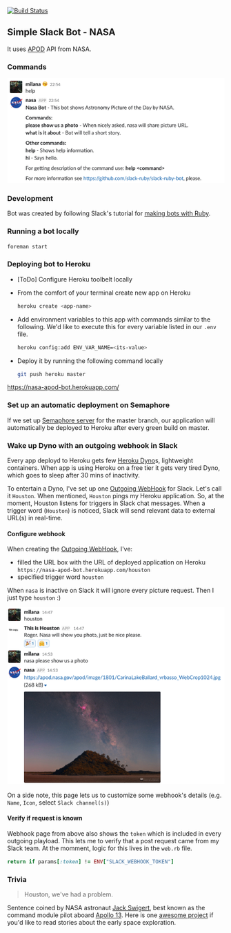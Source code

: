 [![Build Status](https://semaphoreci.com/api/v1/projects/3e0d49e4-8e5e-48d4-9a1f-9308bd19b3cf/1695126/badge.svg)](https://semaphoreci.com/mstojadinov/nasa)

## Simple Slack Bot - NASA

It uses [APOD] API from NASA.

### Commands

![commands](public/commands.png)

### Development

Bot was created by following Slack's tutorial for [making bots with Ruby](https://github.com/slack-ruby/slack-ruby-bot/blob/master/TUTORIAL.md "Slack-Ruby-Bot Tutorial").

### Running a bot locally

```bash
foreman start
```

### Deploying bot to Heroku

- [ToDo] Configure Heroku toolbelt locally
- From the comfort of your terminal create new app on Heroku

    ```bash
    heroku create <app-name>
    ```
- Add environment variables to this app with commands similar to the following.
We'd like to execute this for every variable listed in our `.env` file.

    ```bash
    heroku config:add ENV_VAR_NAME=<its-value>
    ```

- Deploy it by running the following command locally

    ```bash
    git push heroku master
    ```
https://nasa-apod-bot.herokuapp.com/

### Set up an automatic deployment on Semaphore

If we set up [Semaphore server] for the master branch,
our application will automatically be deployed to Heroku after every green build on master.

### Wake up Dyno with an outgoing webhook in Slack

Every app deployd to Heroku gets few [Heroku Dyno]s, lightweight containers.
When app is using Heroku on a free tier it gets very tired Dyno,
which goes to sleep after 30 mins of inactivity.

To entertain a Dyno, I've set up one [Outgoing WebHook] for Slack. Let's call it `Houston`.
When mentioned, `Houston` pings my Heroku application.
So, at the moment, Houston listens for triggers in Slack chat messages.
When a trigger word (`Houston`) is noticed, Slack will send relevant data to external URL(s) in real-time.

#### Configure webhook

When creating the [Outgoing WebHook],  I've:

- filled the URL box with the URL of deployed application on Heroku
`https://nasa-apod-bot.herokuapp.com/houston`
- specified trigger word `houston`

When `nasa` is inactive on Slack it will ignore every picture request.
Then I just type `houston` :)

![houston](public/houston.png)

On a side note, this page lets us to customize some webhook's details
(e.g. `Name`, `Icon`, select `Slack channel(s)`)

#### Verify if request is known

Webhook page from above also shows the `token` which is included in every outgoing playload.
This lets me to verify that a post request came from my Slack team.
At the momment, logic for this lives in the `web.rb` file.

```ruby
return if params[:token] != ENV["SLACK_WEBHOOK_TOKEN"]
```

### Trivia

> Houston, we've had a problem.

Sentence coined by NASA astronaut [Jack Swigert](https://www.jsc.nasa.gov/Bios/htmlbios/swigert-jl.html),
best known as the command module pilot aboard [Apollo 13](https://history.nasa.gov/SP-350/ch-13-1.html).
Here is one [awesome project](http://spacelog.org/) if you'd like to read stories about the early space exploration.

[APOD]: https://api.nasa.gov/api.html#apod
[making bots with Ruby]: https//github.com/slack-ruby/slack-ruby-bot/blob/master/TUTORIAL.md
[Semaphore server]: https://semaphoreci.com/docs/deploying-to-heroku.html
[Scheduled Builds]: https://semaphoreci.com/docs/scheduling-builds.html
[Heroku Dyno]: https://www.heroku.com/pricing
[Outgoing WebHook]: https://slack.com/services/new/outgoing-webhook

